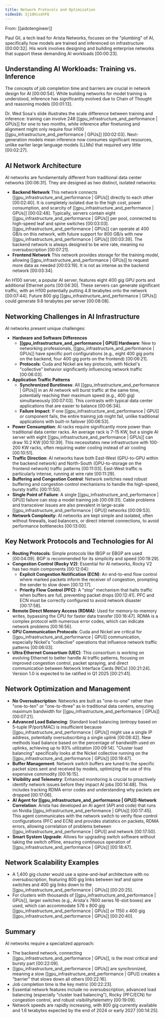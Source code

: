 ```yaml
---
title: Network Protocols and Optimization
videoId: 3j1dHivahFQ
---
```


From: [[aidotengineer]] <br/> 

Paul Gil, a tech lead for Arista Networks, focuses on the "plumbing" of AI, specifically how models are trained and inferenced on infrastructure <a class="yt-timestamp" data-t="00:00:32">[00:00:32]</a>. His work involves designing and building enterprise networks that support these demanding AI workloads <a class="yt-timestamp" data-t="00:00:23">[00:00:23]</a>.

## Understanding AI Workloads: Training vs. Inference

The concepts of job completion time and barriers are crucial in network design for AI <a class="yt-timestamp" data-t="00:00:54">[00:00:54]</a>. While building networks for model training is understood, inference has significantly evolved due to Chain of Thought and reasoning models <a class="yt-timestamp" data-t="00:01:13">[00:01:13]</a>.

Dr. Wed Sosa's slide illustrates the scale difference between training and inference: training can involve 248 [[gpu_infrastructure_and_performance | GPUs]] for one to two months, while inference after finetuning and alignment might only require four H100 [[gpu_infrastructure_and_performance | GPUs]] <a class="yt-timestamp" data-t="00:02:03">[00:02:03]</a>. Next-generation models mean inference now consumes significant resources, unlike earlier large language models (LLMs) that required very little <a class="yt-timestamp" data-t="00:02:27">[00:02:27]</a>.

## AI Network Architecture

AI networks are fundamentally different from traditional data center networks <a class="yt-timestamp" data-t="00:06:31">[00:06:31]</a>. They are designed as two distinct, isolated networks:

*   **Backend Network** This network connects [[gpu_infrastructure_and_performance | GPUs]] directly to each other <a class="yt-timestamp" data-t="00:02:40">[00:02:40]</a>. It is completely isolated due to the high cost, power consumption, and scarcity of [[gpu_infrastructure_and_performance | GPUs]] <a class="yt-timestamp" data-t="00:02:48">[00:02:48]</a>. Typically, servers contain eight [[gpu_infrastructure_and_performance | GPUs]] per pool, connected to high-speed leaf and spine switches <a class="yt-timestamp" data-t="00:03:03">[00:03:03]</a>. [[gpu_infrastructure_and_performance | GPUs]] can operate at 400 GB/s on this network, with future support for 800 GB/s with new [[gpu_infrastructure_and_performance | GPUs]] <a class="yt-timestamp" data-t="00:03:39">[00:03:39]</a>. The backend network is always designed to be wire rate, meaning no oversubscription <a class="yt-timestamp" data-t="00:07:21">[00:07:21]</a>.
*   **Frontend Network** This network provides storage for the training model, allowing [[gpu_infrastructure_and_performance | GPUs]] to request more data as needed <a class="yt-timestamp" data-t="00:03:19">[00:03:19]</a>. It is not as intense as the backend network <a class="yt-timestamp" data-t="00:03:34">[00:03:34]</a>.

An H100 server, a popular AI server, features eight 400 gig GPU ports and additional Ethernet ports <a class="yt-timestamp" data-t="00:04:30">[00:04:30]</a>. These servers can generate significant traffic, with an H100 potentially putting 4.8 terabytes onto the network <a class="yt-timestamp" data-t="00:07:44">[00:07:44]</a>. Future 800 gig [[gpu_infrastructure_and_performance | GPUs]] could generate 9.6 terabytes per server <a class="yt-timestamp" data-t="00:08:08">[00:08:08]</a>.

## Networking Challenges in AI Infrastructure

AI networks present unique challenges:

*   **Hardware and Software Differences**
    *   **[[gpu_infrastructure_and_performance | GPU]] Hardware**: New to networking professionals, [[gpu_infrastructure_and_performance | GPUs]] have specific port configurations (e.g., eight 400 gig ports on the backend, four 400 gig ports on the frontend) <a class="yt-timestamp" data-t="00:06:21">[00:06:21]</a>.
    *   **Protocols**: Cuda and Nickel are key protocols, with Nickel's "collective" behavior significantly influencing network traffic <a class="yt-timestamp" data-t="00:06:03">[00:06:03]</a>.
*   **Application Traffic Patterns**
    *   **Synchronized Burstiness**: All [[gpu_infrastructure_and_performance | GPUs]] in an AI network will burst traffic at the same time, potentially reaching their maximum speed (e.g., 400 gig) simultaneously <a class="yt-timestamp" data-t="00:07:03">[00:07:03]</a>. This contrasts with typical data center applications that are easier to balance <a class="yt-timestamp" data-t="00:06:34">[00:06:34]</a>.
    *   **Failure Impact**: If one [[gpu_infrastructure_and_performance | GPU]] or component fails, the entire training job might fail, unlike traditional applications with built-in failover <a class="yt-timestamp" data-t="00:06:53">[00:06:53]</a>.
*   **Power Consumption**: AI racks require significantly more power than traditional data center racks. An average rack is 7-15 KW, but a single AI server with eight [[gpu_infrastructure_and_performance | GPUs]] can draw 10.2 KW <a class="yt-timestamp" data-t="00:10:39">[00:10:39]</a>. This necessitates new infrastructure with 100-200 KW racks, often requiring water cooling instead of air cooling <a class="yt-timestamp" data-t="00:10:51">[00:10:51]</a>.
*   **Traffic Direction**: AI networks have both East-West (GPU-to-GPU within the backend network) and North-South (GPU-to-storage on the frontend network) traffic patterns <a class="yt-timestamp" data-t="00:11:03">[00:11:03]</a>. East-West traffic is particularly intense, running at wire rate <a class="yt-timestamp" data-t="00:11:29">[00:11:29]</a>.
*   **Buffering and Congestion Control**: Network switches need robust buffering and congestion control mechanisms to handle the high-speed, bursty traffic <a class="yt-timestamp" data-t="00:11:50">[00:11:50]</a>.
*   **Single Point of Failure**: A single [[gpu_infrastructure_and_performance | GPU]] failure can stop a model training job <a class="yt-timestamp" data-t="00:09:31">[00:09:31]</a>. Cable problems and transceiver issues are also prevalent in large-scale [[gpu_infrastructure_and_performance | GPU]] networks <a class="yt-timestamp" data-t="00:09:53">[00:09:53]</a>.
*   **Network Complexity**: AI networks are kept simple and isolated, often without firewalls, load balancers, or direct internet connections, to avoid performance bottlenecks <a class="yt-timestamp" data-t="00:13:00">[00:13:00]</a>.

## Key Network Protocols and Technologies for AI

*   **Routing Protocols**: Simple protocols like IBGP or EBGP are used <a class="yt-timestamp" data-t="00:04:09">[00:04:09]</a>. BGP is recommended for its simplicity and speed <a class="yt-timestamp" data-t="00:19:29">[00:19:29]</a>.
*   **Congestion Control (Rocky V2)**: Essential for AI networks, Rocky V2 has two main components <a class="yt-timestamp" data-t="00:12:04">[00:12:04]</a>:
    *   **Explicit Congestion Notification (ECN)**: An end-to-end flow control where marked packets inform the receiver of congestion, prompting the sender to slow down <a class="yt-timestamp" data-t="00:12:17">[00:12:17]</a>.
    *   **Priority Flow Control (PFC)**: A "stop" mechanism that halts traffic when buffers are full, preventing packet drops <a class="yt-timestamp" data-t="00:12:41">[00:12:41]</a>. PFC and ECN must be correctly configured to avoid network disaster <a class="yt-timestamp" data-t="00:17:58">[00:17:58]</a>.
*   **Remote Direct Memory Access (RDMA)**: Used for memory-to-memory writes, bypassing the CPU for faster data transfer <a class="yt-timestamp" data-t="00:16:47">[00:16:47]</a>. RDMA is a complex protocol with numerous error codes, which can indicate network problems <a class="yt-timestamp" data-t="00:16:56">[00:16:56]</a>.
*   **GPU Communication Protocols**: Cuda and Nickel are critical for [[gpu_infrastructure_and_performance | GPU]] communication, especially Nickel's "collective" operations that influence network traffic patterns <a class="yt-timestamp" data-t="00:06:03">[00:06:03]</a>.
*   **Ultra Ethernet Consortium (UEC)**: This consortium is working on evolving Ethernet to better handle AI traffic patterns, focusing on improved congestion control, packet spraying, and direct communication between Network Interface Cards (NICs) <a class="yt-timestamp" data-t="00:21:24">[00:21:24]</a>. Version 1.0 is expected to be ratified in Q1 2025 <a class="yt-timestamp" data-t="00:21:41">[00:21:41]</a>.

## Network Optimization and Management

*   **No Oversubscription**: Networks are built as "one-to-one" rather than "one-to-ten" or "one-to-three" as in traditional data centers, ensuring maximum bandwidth for [[gpu_infrastructure_and_performance | GPUs]] <a class="yt-timestamp" data-t="00:07:21">[00:07:21]</a>.
*   **Advanced Load Balancing**: Standard load balancing (entropy based on 5-tuple IP/port/MAC) is insufficient because [[gpu_infrastructure_and_performance | GPUs]] might use a single IP address, potentially oversubscribing a single uplink <a class="yt-timestamp" data-t="00:08:42">[00:08:42]</a>. New methods load balance based on the percentage of bandwidth used on uplinks, achieving up to 93% utilization <a class="yt-timestamp" data-t="00:09:14">[00:09:14]</a>. "Cluster load balancing" specifically looks at the Nickel collective running on the [[gpu_infrastructure_and_performance | GPUs]] <a class="yt-timestamp" data-t="00:19:47">[00:19:47]</a>.
*   **Buffer Management**: Network switch buffers are tuned to the specific packet sizes sent and received by models, optimizing the use of this expensive commodity <a class="yt-timestamp" data-t="00:16:15">[00:16:15]</a>.
*   **Visibility and Telemetry**: Enhanced monitoring is crucial to proactively identify network issues before they impact AI jobs <a class="yt-timestamp" data-t="00:14:48">[00:14:48]</a>. This includes tracking RDMA error codes and understanding why packets are dropped <a class="yt-timestamp" data-t="00:17:06">[00:17:06]</a>.
*   **AI Agent for [[gpu_infrastructure_and_performance | GPU]]-Network Correlation**: Arista has developed an AI agent (API and code) that runs on Nvidia [[gpu_infrastructure_and_performance | GPUs]] <a class="yt-timestamp" data-t="00:17:45">[00:17:45]</a>. This agent communicates with the network switch to verify flow control configurations (PFC and ECN) and provides statistics on packets, RDMA errors, allowing correlation of problems between [[gpu_infrastructure_and_performance | GPU]] and network <a class="yt-timestamp" data-t="00:17:50">[00:17:50]</a>.
*   **Smart System Upgrade**: Allows for upgrading switch software without taking the switch offline, ensuring continuous operation of [[gpu_infrastructure_and_performance | GPUs]] <a class="yt-timestamp" data-t="00:18:47">[00:18:47]</a>.

## Network Scalability Examples

*   A 1,400 gig cluster would use a spine-and-leaf architecture with no oversubscription, featuring 800 gig links between leaf and spine switches and 400 gig links down to the [[gpu_infrastructure_and_performance | GPUs]] <a class="yt-timestamp" data-t="00:20:25">[00:20:25]</a>.
*   For clusters with thousands of [[gpu_infrastructure_and_performance | GPUs]], larger switches (e.g., Arista's 7800 series 16-slot boxes) are used, which can accommodate 576 x 800 gig [[gpu_infrastructure_and_performance | GPUs]] or 1150 x 400 gig [[gpu_infrastructure_and_performance | GPUs]] <a class="yt-timestamp" data-t="00:20:40">[00:20:40]</a>.

## Summary

AI networks require a specialized approach:
*   The backend network, connecting [[gpu_infrastructure_and_performance | GPUs]], is the most critical and bursty part <a class="yt-timestamp" data-t="00:22:09">[00:22:09]</a>.
*   [[gpu_infrastructure_and_performance | GPUs]] are synchronized, meaning a slow [[gpu_infrastructure_and_performance | GPU]] creates a "barrier" that slows down all others <a class="yt-timestamp" data-t="00:22:16">[00:22:16]</a>.
*   Job completion time is the key metric <a class="yt-timestamp" data-t="00:22:23">[00:22:23]</a>.
*   Essential network features include no oversubscription, advanced load balancing (especially "cluster load balancing"), Rocky (PFC/ECN) for congestion control, and robust visibility/telemetry <a class="yt-timestamp" data-t="00:19:09">[00:19:09]</a>.
*   Network speeds are rapidly increasing, with 800 gig currently available and 1.6 terabytes expected by the end of 2024 or early 2027 <a class="yt-timestamp" data-t="00:14:25">[00:14:25]</a>.